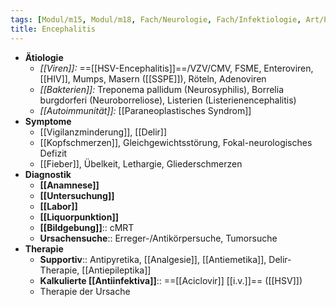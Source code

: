 ```yaml
---
tags: [Modul/m15, Modul/m18, Fach/Neurologie, Fach/Infektiologie, Art/Pathologie]
title: Encephalitis
---
```

- **Ätiologie**
	- *[[Viren]]:* ==[[HSV-Encephalitis]]==/VZV/CMV, FSME, Enteroviren, [[HIV]], Mumps, Masern ([[SSPE]]), Röteln, Adenoviren
	- *[[Bakterien]]:* Treponema pallidum (Neurosyphilis), Borrelia burgdorferi (Neuroborreliose), Listerien (Listerienencephalitis)
	- *[[Autoimmunität]]:* [[Paraneoplastisches Syndrom]]
- **Symptome** 
	- [[Vigilanzminderung]], [[Delir]]
	- [[Kopfschmerzen]], Gleichgewichtsstörung, Fokal-neurologisches Defizit
	- [[Fieber]], Übelkeit, Lethargie, Gliederschmerzen
- **Diagnostik**
	- **[[Anamnese]]**
	- **[[Untersuchung]]**
	- **[[Labor]]**
	- **[[Liquorpunktion]]**
	- **[[Bildgebung]]**:: cMRT
	- **Ursachensuche**:: Erreger-/Antikörpersuche, Tumorsuche
- **Therapie**
	- **Supportiv**:: Antipyretika, [[Analgesie]], [[Antiemetika]], Delir-Therapie, [[Antiepileptika]]
	- **Kalkulierte [[Antiinfektiva]]**:: ==[[Aciclovir]] [[i.v.]]== ([[HSV]])
	- Therapie der Ursache